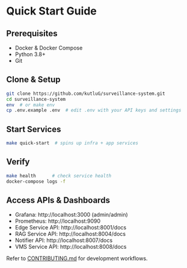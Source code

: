# Quick Start Guide

## Prerequisites

- Docker & Docker Compose
- Python 3.8+
- Git

## Clone & Setup

```bash
git clone https://github.com/kutluG/surveillance-system.git
cd surveillance-system
env  # or make env
cp .env.example .env  # edit .env with your API keys and settings
```

## Start Services

```bash
make quick-start  # spins up infra + app services
```

## Verify

```bash
make health      # check service health
docker-compose logs -f
```

## Access APIs & Dashboards

- Grafana: http://localhost:3000 (admin/admin)
- Prometheus: http://localhost:9090
- Edge Service API: http://localhost:8001/docs
- RAG Service API: http://localhost:8004/docs
- Notifier API: http://localhost:8007/docs
- VMS Service API: http://localhost:8008/docs

Refer to [CONTRIBUTING.md](/CONTRIBUTING.md) for development workflows.
